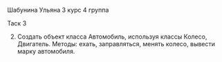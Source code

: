 Шабунина Ульяна 3 курс 4 группа

Таск 3

2. Создать объект класса Автомобиль, используя классы Колесо, Двигатель. 
Методы: ехать, заправляться, менять колесо, вывести марку автомобиля.

